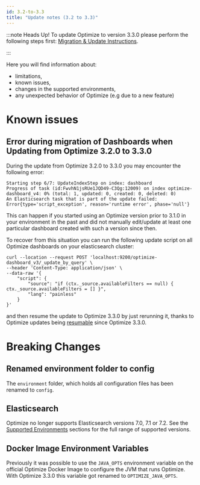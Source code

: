 ```yaml
---
id: 3.2-to-3.3
title: "Update notes (3.2 to 3.3)"
---
```


:::note Heads Up!
To update Optimize to version 3.3.0 please perform the following steps first: [Migration & Update Instructions](./instructions.md).

:::

Here you will find information about:

* limitations, 
* known issues, 
* changes in the supported environments, 
* any unexpected behavior of Optimize (e.g due to a new feature)

# Known issues

## Error during migration of Dashboards when Updating from Optimize 3.2.0 to 3.3.0

During the update from Optimize 3.2.0 to 3.3.0 you may encounter the following error:

```
Starting step 6/7: UpdateIndexStep on index: dashboard
Progress of task (id:FwvhN1jsRUe1JQD49-C3Qg:12009) on index optimize-dashboard_v4: 0% (total: 1, updated: 0, created: 0, deleted: 0)
An Elasticsearch task that is part of the update failed: Error{type='script_exception', reason='runtime error', phase='null'}

```

This can happen if you started using an Optimize version prior to 3.1.0 in your environment in the past and did not manually edit/update at least one particular dashboard created with such a version since then.

To recover from this situation you can run the following update script on all Optimize dashboards on your elasticsearch cluster:
```
curl --location --request POST 'localhost:9200/optimize-dashboard_v3/_update_by_query' \
--header 'Content-Type: application/json' \
--data-raw '{
    "script": {
        "source": "if (ctx._source.availableFilters == null) { ctx._source.availableFilters = [] }",
        "lang": "painless"
    }
}'
```
and then resume the update to Optimize 3.3.0 by just rerunning it, thanks to Optimize updates being [resumable](https://camunda.com/blog/2021/01/camunda-optimize-3-3-0-released/#Resumable-Updates) since Optimize 3.3.0.

# Breaking Changes
## Renamed environment folder to config 

The `environment` folder, which holds all configuration files has been renamed to `config`.

## Elasticsearch

Optimize no longer supports Elasticsearch versions 7.0, 7.1 or 7.2.
See the [Supported Environments](./../../../reference/supported-environments.md/#elasticsearch) sections for the full range of supported versions.

## Docker Image Environment Variables

Previously it was possible to use the `JAVA_OPTS` environment variable on the official Optimize Docker Image to configure the JVM that runs Optimize. With Optimize 3.3.0 this variable got renamed to `OPTIMIZE_JAVA_OPTS`.
